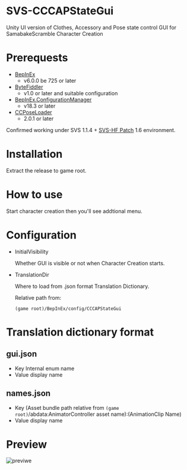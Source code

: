 # SVS-CCCAPStateGui

Unity UI version of Clothes, Accessory and Pose state control GUI for SamabakeScramble Character Creation

# Prerequests

 * [BepInEx](https://github.com/BepInEx/BepInEx)
   * v6.0.0 be 725 or later
 * [ByteFiddler](https://github.com/BepInEx/BepInEx)
   * v1.0 or later and suitable configuration
 * [BepInEx.ConfigurationManager](https://github.com/BepInEx/BepInEx.ConfigurationManager)
   * v18.3 or later
 * [CCPoseLoader](https://github.com/MaybeSamigroup/SVS-Fishbone)
   * 2.0.1 or later

Confirmed working under SVS 1.1.4 + [SVS-HF Patch](https://github.com/ManlyMarco/SVS-HF_Patch) 1.6 environment.

# Installation

Extract the release to game root.

# How to use

Start character creation then you'll see addtional menu.

# Configuration

 * InitialVisibility

   Whether GUI is visible or not when Character Creation starts.

 * TranslationDir

   Where to load from .json format Translation Dictionary.

   Relative path from:

   ``(game root)/BepInEx/config/CCCAPStateGui``

# Translation dictionary format

## gui.json

 * Key
   Internal enum name
 * Value
   display name

## names.json

 * Key
   (Asset bundle path relative from ```(game root)```/abdata:AnimatorController asset name):(AnimationClip Name)
 * Value
   display name

# Preview

![previwe](https://github.com/user-attachments/assets/1e13ca62-2758-48f5-8148-b7a173427c55)
